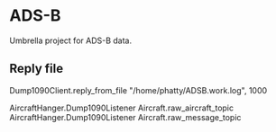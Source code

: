 # ADS-B

Umbrella project for ADS-B data.

## Reply file
Dump1090Client.reply_from_file "/home/phatty/ADSB.work.log", 1000

AircraftHanger.Dump1090Listener Aircraft.raw_aircraft_topic
AircraftHanger.Dump1090Listener Aircraft.raw_message_topic
